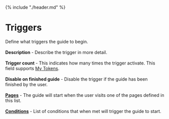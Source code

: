 {% include "./header.md" %}
# Triggers 

Define what triggers the guide to begin. 
<br/>
<br/>
**Description** - Describe the trigger in more detail.
<br/>
<br/>
**Trigger count** - This indicates how many times the trigger activate. This field supports [My Tokens](http://www.dnnsharp.com/dnn/modules/my-custom-tokens).
<br/>
<br/>
**Disable on finished guide** - Disable the trigger if the guide has been finished by the user.
<br/>
<br/>
**[Pages](../pages.html)** - The guide will start when the user visits one of the pages defined in this list.
<br/>
<br/>
**[Conditions](https://dnnsharp.gitbooks.io/info-box/content/conditions.html)** - List of conditions that when met will trigger the guide to start.
<br/>
<br/>